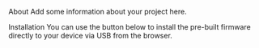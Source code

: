 About
Add some information about your project here.

Installation
You can use the button below to install the pre-built firmware directly to your device via USB from the browser.

<script type="module" src="https://unpkg.com/esp-web-tools@9/dist/web/install-button.js?module"></script>